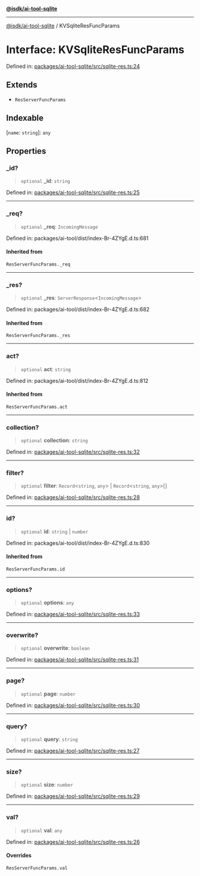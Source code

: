 [**@isdk/ai-tool-sqlite**](../README.md)

***

[@isdk/ai-tool-sqlite](../globals.md) / KVSqliteResFuncParams

# Interface: KVSqliteResFuncParams

Defined in: [packages/ai-tool-sqlite/src/sqlite-res.ts:24](https://github.com/isdk/ai-tool-sqlite.js/blob/2612c0f07c82f262b21974517f076857ce8fe2da/src/sqlite-res.ts#L24)

## Extends

- `ResServerFuncParams`

## Indexable

\[`name`: `string`\]: `any`

## Properties

### \_id?

> `optional` **\_id**: `string`

Defined in: [packages/ai-tool-sqlite/src/sqlite-res.ts:25](https://github.com/isdk/ai-tool-sqlite.js/blob/2612c0f07c82f262b21974517f076857ce8fe2da/src/sqlite-res.ts#L25)

***

### \_req?

> `optional` **\_req**: `IncomingMessage`

Defined in: packages/ai-tool/dist/index-Br-4ZYgE.d.ts:681

#### Inherited from

`ResServerFuncParams._req`

***

### \_res?

> `optional` **\_res**: `ServerResponse`\<`IncomingMessage`\>

Defined in: packages/ai-tool/dist/index-Br-4ZYgE.d.ts:682

#### Inherited from

`ResServerFuncParams._res`

***

### act?

> `optional` **act**: `string`

Defined in: packages/ai-tool/dist/index-Br-4ZYgE.d.ts:812

#### Inherited from

`ResServerFuncParams.act`

***

### collection?

> `optional` **collection**: `string`

Defined in: [packages/ai-tool-sqlite/src/sqlite-res.ts:32](https://github.com/isdk/ai-tool-sqlite.js/blob/2612c0f07c82f262b21974517f076857ce8fe2da/src/sqlite-res.ts#L32)

***

### filter?

> `optional` **filter**: `Record`\<`string`, `any`\> \| `Record`\<`string`, `any`\>[]

Defined in: [packages/ai-tool-sqlite/src/sqlite-res.ts:28](https://github.com/isdk/ai-tool-sqlite.js/blob/2612c0f07c82f262b21974517f076857ce8fe2da/src/sqlite-res.ts#L28)

***

### id?

> `optional` **id**: `string` \| `number`

Defined in: packages/ai-tool/dist/index-Br-4ZYgE.d.ts:830

#### Inherited from

`ResServerFuncParams.id`

***

### options?

> `optional` **options**: `any`

Defined in: [packages/ai-tool-sqlite/src/sqlite-res.ts:33](https://github.com/isdk/ai-tool-sqlite.js/blob/2612c0f07c82f262b21974517f076857ce8fe2da/src/sqlite-res.ts#L33)

***

### overwrite?

> `optional` **overwrite**: `boolean`

Defined in: [packages/ai-tool-sqlite/src/sqlite-res.ts:31](https://github.com/isdk/ai-tool-sqlite.js/blob/2612c0f07c82f262b21974517f076857ce8fe2da/src/sqlite-res.ts#L31)

***

### page?

> `optional` **page**: `number`

Defined in: [packages/ai-tool-sqlite/src/sqlite-res.ts:30](https://github.com/isdk/ai-tool-sqlite.js/blob/2612c0f07c82f262b21974517f076857ce8fe2da/src/sqlite-res.ts#L30)

***

### query?

> `optional` **query**: `string`

Defined in: [packages/ai-tool-sqlite/src/sqlite-res.ts:27](https://github.com/isdk/ai-tool-sqlite.js/blob/2612c0f07c82f262b21974517f076857ce8fe2da/src/sqlite-res.ts#L27)

***

### size?

> `optional` **size**: `number`

Defined in: [packages/ai-tool-sqlite/src/sqlite-res.ts:29](https://github.com/isdk/ai-tool-sqlite.js/blob/2612c0f07c82f262b21974517f076857ce8fe2da/src/sqlite-res.ts#L29)

***

### val?

> `optional` **val**: `any`

Defined in: [packages/ai-tool-sqlite/src/sqlite-res.ts:26](https://github.com/isdk/ai-tool-sqlite.js/blob/2612c0f07c82f262b21974517f076857ce8fe2da/src/sqlite-res.ts#L26)

#### Overrides

`ResServerFuncParams.val`
